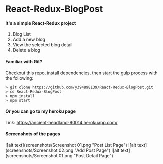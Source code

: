 # React-Redux-BlogPost

#### It's a simple React-Redux project

1. Blog List
2. Add a new blog
3. View the selected blog detail
4. Delete a blog

#### Familiar with Git?
Checkout this repo, install dependencies, then start the gulp process with the following:

```
> git clone https://github.com/y394898139/React-Redux-BlogPost.git
> cd React-Redux-BlogPost
> npm install
> npm start
```

#### Or you can go to my heroku page

Link: https://ancient-headland-90014.herokuapp.com/

#### Screenshots of the pages
![alt text](screenshots/Screenshot 01.png "Post List Page")
![alt text](screenshots/Screenshot 02.png "Add Post Page")
![alt text](screenshots/Screenshot 01.png "Post Detail Page")
